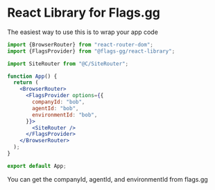 # React Library for Flags.gg

The easiest way to use this is to wrap your app code

```jsx
import {BrowserRouter} from "react-router-dom";
import {FlagsProvider} from "@flags-gg/react-library";

import SiteRouter from "@C/SiteRouter";

function App() {
  return (
    <BrowserRouter>
      <FlagsProvider options={{
        companyId: "bob",
        agentId: "bob",
        environmentId: "bob",
      }}>
        <SiteRouter />
      </FlagsProvider>
    </BrowserRouter>
  );
}

export default App;
```

You can get the companyId, agentId, and environmentId from flags.gg 

